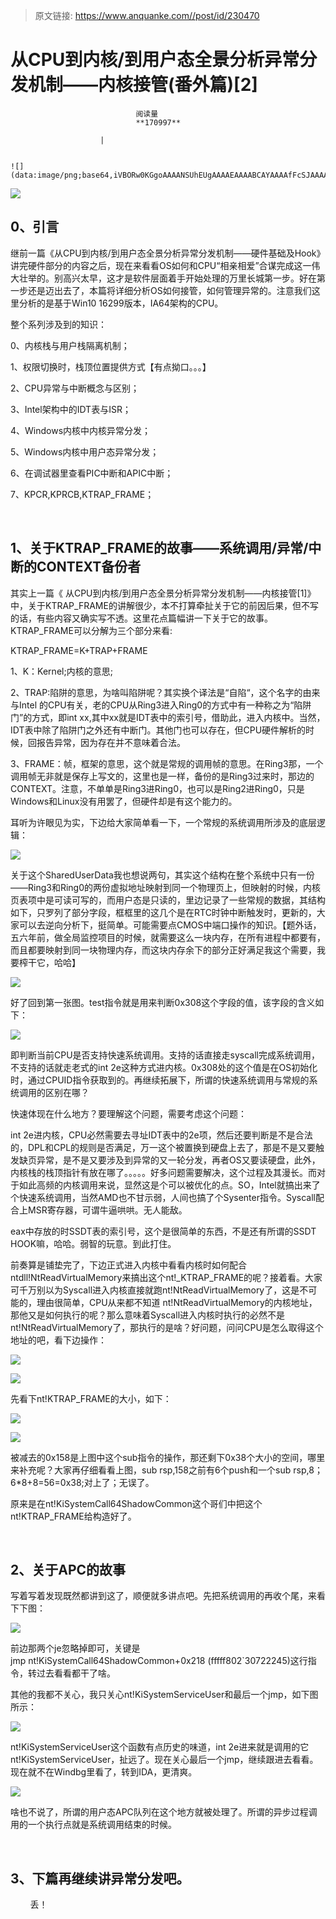 > 原文链接: https://www.anquanke.com//post/id/230470 


# 从CPU到内核/到用户态全景分析异常分发机制——内核接管(番外篇)[2]


                                阅读量   
                                **170997**
                            
                        |
                        
                                                                                                                                    ![](data:image/png;base64,iVBORw0KGgoAAAANSUhEUgAAAAEAAAABCAYAAAAfFcSJAAAAAXNSR0IArs4c6QAAAARnQU1BAACxjwv8YQUAAAAJcEhZcwAADsQAAA7EAZUrDhsAAAANSURBVBhXYzh8+PB/AAffA0nNPuCLAAAAAElFTkSuQmCC)
                                                                                            



[![](https://p4.ssl.qhimg.com/t01fd8b5a3784db1246.jpg)](https://p4.ssl.qhimg.com/t01fd8b5a3784db1246.jpg)



## 0、引言

继前一篇《从CPU到内核/到用户态全景分析异常分发机制——硬件基础及Hook》讲完硬件部分的内容之后，现在来看看OS如何和CPU“相亲相爱”合谋完成这一伟大壮举的。别高兴太早，这才是软件层面着手开始处理的万里长城第一步。好在第一步还是迈出去了，本篇将详细分析OS如何接管，如何管理异常的。注意我们这里分析的是基于Win10 16299版本，IA64架构的CPU。

整个系列涉及到的知识：

0、内核栈与用户栈隔离机制；

1、权限切换时，栈顶位置提供方式【有点拗口。。。】

2、CPU异常与中断概念与区别；

3、Intel架构中的IDT表与ISR；

4、Windows内核中内核异常分发；

5、Windows内核中用户态异常分发；

6、在调试器里查看PIC中断和APIC中断；

7、KPCR,KPRCB,KTRAP_FRAME；

 

## 1、关于KTRAP_FRAME的故事——系统调用/异常/中断的CONTEXT备份者

其实上一篇《 从CPU到内核/到用户态全景分析异常分发机制——内核接管[1]》中，关于KTRAP_FRAME的讲解很少，本不打算牵扯关于它的前因后果，但不写的话，有些内容又确实写不透。这里花点篇幅讲一下关于它的故事。KTRAP_FRAME可以分解为三个部分来看:

KTRAP_FRAME=K+TRAP+FRAME

1、K：Kernel;内核的意思;

2、TRAP:陷阱的意思，为啥叫陷阱呢？其实换个译法是“自陷“，这个名字的由来与Intel 的CPU有关，老的CPU从Ring3进入Ring0的方式中有一种称之为“陷阱门”的方式，即int xx,其中xx就是IDT表中的索引号，借助此，进入内核中。当然，IDT表中除了陷阱门之外还有中断门。其他门也可以存在，但CPU硬件解析的时候，回报告异常，因为存在并不意味着合法。

3、FRAME：帧，框架的意思，这个就是常规的调用帧的意思。在Ring3那，一个调用帧无非就是保存上写文的，这里也是一样，备份的是Ring3过来时，那边的CONTEXT。注意，不单单是Ring3进Ring0，也可以是Ring2进Ring0，只是Windows和Linux没有用罢了，但硬件却是有这个能力的。

耳听为许眼见为实，下边给大家简单看一下，一个常规的系统调用所涉及的底层逻辑：

[![](https://p4.ssl.qhimg.com/t015bacdc8eea23fe54.png)](https://p4.ssl.qhimg.com/t015bacdc8eea23fe54.png)

关于这个SharedUserData我也想说两句，其实这个结构在整个系统中只有一份——Ring3和Ring0的两份虚拟地址映射到同一个物理页上，但映射的时候，内核页表项中是可读可写的，而用户态是只读的，里边记录了一些常规的数据，其结构如下，只罗列了部分字段，框框里的这几个是在RTC时钟中断触发时，更新的，大家可以去逆向分析下，挺简单。可能需要点CMOS中端口操作的知识。【题外话，五六年前，做全局监控项目的时候，就需要这么一块内存，在所有进程中都要有，而且都要映射到同一块物理内存，而这块内存余下的部分正好满足我这个需要，我要榨干它，哈哈】

[![](https://p5.ssl.qhimg.com/t01b72612fa378b8001.png)](https://p5.ssl.qhimg.com/t01b72612fa378b8001.png)

好了回到第一张图。test指令就是用来判断0x308这个字段的值，该字段的含义如下：

[![](https://p4.ssl.qhimg.com/t01c429ed23364ca755.png)](https://p4.ssl.qhimg.com/t01c429ed23364ca755.png)

即判断当前CPU是否支持快速系统调用。支持的话直接走syscall完成系统调用，不支持的话就走老式的int 2e这种方式进内核。0x308处的这个值是在OS初始化时，通过CPUID指令获取到的。再继续拓展下，所谓的快速系统调用与常规的系统调用的区别在哪？

快速体现在什么地方？要理解这个问题，需要考虑这个问题：

int 2e进内核，CPU必然需要去寻址IDT表中的2e项，然后还要判断是不是合法的，DPL和CPL的规则是否满足，万一这个被置换到硬盘上去了，那是不是又要触发缺页异常，是不是又要涉及到异常的又一轮分发，再者OS又要读硬盘，此外，内核栈的栈顶指针有放在哪了。。。。。好多问题需要解决，这个过程及其漫长。而对于如此高频的内核调用来说，显然这是个可以被优化的点。SO，Intel就搞出来了个快速系统调用，当然AMD也不甘示弱，人间也搞了个Sysenter指令。Syscall配合上MSR寄存器，可谓牛逼哄哄。无人能敌。

eax中存放的时SSDT表的索引号，这个是很简单的东西，不是还有所谓的SSDT HOOK嘛，哈哈。弱智的玩意。到此打住。

前奏算是铺垫完了，下边正式进入内核中看看内核时如何配合ntdll!NtReadVirtualMemory来搞出这个nt!_KTRAP_FRAME的呢？接着看。大家可千万别以为Syscall进入内核直接就跑nt!NtReadVirtualMemory了，这是不可能的，理由很简单，CPU从来都不知道 nt!NtReadVirtualMemory的内核地址，那他又是如何执行的呢？那么意味着Syscall进入内核时执行的必然不是 nt!NtReadVirtualMemory了，那执行的是啥？好问题，问问CPU是怎么取得这个地址的吧，看下边操作：

[![](https://p1.ssl.qhimg.com/t01a8178f68278a6547.png)](https://p1.ssl.qhimg.com/t01a8178f68278a6547.png)

[![](https://p4.ssl.qhimg.com/t01e1407c2ef294319a.png)](https://p4.ssl.qhimg.com/t01e1407c2ef294319a.png)

先看下nt!KTRAP_FRAME的大小，如下：

[![](https://p0.ssl.qhimg.com/t01435fa1abc97f68e4.png)](https://p0.ssl.qhimg.com/t01435fa1abc97f68e4.png)

[![](https://p5.ssl.qhimg.com/t01597041b186951b8f.png)](https://p5.ssl.qhimg.com/t01597041b186951b8f.png)

被减去的0x158是上图中这个sub指令的操作，那还剩下0x38个大小的空间，哪里来补充呢？大家再仔细看看上图，sub rsp,158之前有6个push和一个sub rsp,8；6*8+8=56=0x38;对上了；无误了。

原来是在nt!KiSystemCall64ShadowCommon这个哥们中把这个nt!KTRAP_FRAME给构造好了。

 

## 2、关于APC的故事

写着写着发现既然都讲到这了，顺便就多讲点吧。先把系统调用的再收个尾，来看下下图：

[![](https://p1.ssl.qhimg.com/t01232b390e1115f0ce.png)](https://p1.ssl.qhimg.com/t01232b390e1115f0ce.png)

前边那两个je忽略掉即可，关键是jmp nt!KiSystemCall64ShadowCommon+0x218 (fffff802`30722245)这行指令，转过去看看都干了啥。

其他的我都不关心，我只关心nt!KiSystemServiceUser和最后一个jmp，如下图所示：

[![](https://p4.ssl.qhimg.com/t01efe73f844c0737cb.png)](https://p4.ssl.qhimg.com/t01efe73f844c0737cb.png)

nt!KiSystemServiceUser这个函数有点历史的味道，int 2e进来就是调用的它nt!KiSystemServiceUser，扯远了。现在关心最后一个jmp，继续跟进去看看。现在就不在Windbg里看了，转到IDA，更清爽。

[![](https://p5.ssl.qhimg.com/t01d2382f4ac2b7acf0.png)](https://p5.ssl.qhimg.com/t01d2382f4ac2b7acf0.png)

啥也不说了，所谓的用户态APC队列在这个地方就被处理了。所谓的异步过程调用的一个执行点就是系统调用结束的时候。

 

## 3、下篇再继续讲异常分发吧。

        丢！
